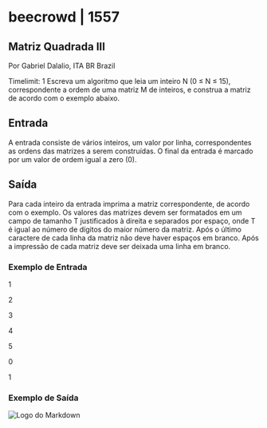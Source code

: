 # beecrowd | 1557
## Matriz Quadrada III
Por Gabriel Dalalio, ITA BR Brazil

Timelimit: 1
Escreva um algoritmo que leia um inteiro N (0 ≤ N ≤ 15), correspondente a ordem de uma matriz M de inteiros, e construa a matriz de acordo com o exemplo abaixo.

## Entrada
A entrada consiste de vários inteiros, um valor por linha, correspondentes as ordens das matrizes a serem construídas. O final da entrada é marcado por um valor de ordem igual a zero (0).

## Saída
Para cada inteiro da entrada imprima a matriz correspondente, de acordo com o exemplo. Os valores das matrizes devem ser formatados em um campo de tamanho T justificados à direita e separados por espaço, onde T é igual ao número de dígitos do maior número da matriz. Após o último caractere de cada linha da matriz não deve haver espaços em branco. Após a impressão de cada matriz deve ser deixada uma linha em branco.

### Exemplo de Entrada	
1

2

3

4

5

0

1

### Exemplo de Saída
![Logo do Markdown](Imagens/output.png)
